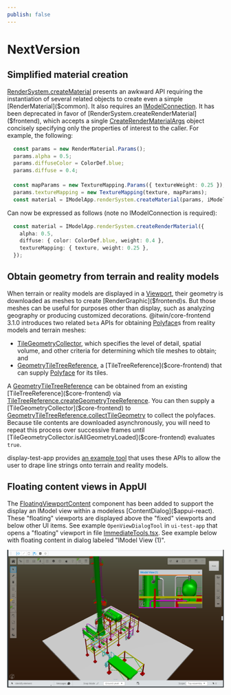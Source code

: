 ```yaml
---
publish: false
---
```

# NextVersion

## Simplified material creation

[RenderSystem.createMaterial]($frontend) presents an awkward API requiring the instantiation of several related objects to create even a simple [RenderMaterial]($common). It also requires an [IModelConnection]($frontend). It has been deprecated in favor of [RenderSystem.createRenderMaterial]($frontend), which accepts a single [CreateRenderMaterialArgs]($frontend) object concisely specifying only the properties of interest to the caller. For example, the following:

```ts
  const params = new RenderMaterial.Params();
  params.alpha = 0.5;
  params.diffuseColor = ColorDef.blue;
  params.diffuse = 0.4;

  const mapParams = new TextureMapping.Params({ textureWeight: 0.25 });
  params.textureMapping = new TextureMapping(texture, mapParams);
  const material = IModelApp.renderSystem.createMaterial(params, iModel);
```

Can now be expressed as follows (note no IModelConnection is required):

```ts
  const material = IModelApp.renderSystem.createRenderMaterial({
    alpha: 0.5,
    diffuse: { color: ColorDef.blue, weight: 0.4 },
    textureMapping: { texture, weight: 0.25 },
  });
```

## Obtain geometry from terrain and reality models

When terrain or reality models are displayed in a [Viewport]($frontend), their geometry is downloaded as meshes to create [RenderGraphic]($frontend)s. But those meshes can be useful for purposes other than display, such as analyzing geography or producing customized decorations. @itwin/core-frontend 3.1.0 introduces two related `beta` APIs for obtaining [Polyface]($core-geometry)s from reality models and terrain meshes:

- [TileGeometryCollector]($core-frontend), which specifies the level of detail, spatial volume, and other criteria for determining which tile meshes to obtain; and
- [GeometryTileTreeReference]($core-frontend), a [TileTreeReference]($core-frontend) that can supply [Polyface]($core-geometry) for its tiles.

A [GeometryTileTreeReference]($core-frontend) can be obtained from an existing [TileTreeReference]($core-frontend) via [TileTreeReference.createGeometryTreeReference]($core-frontend). You can then supply a [TileGeometryCollector]($core-frontend) to [GeometryTileTreeReference.collectTileGeometry]($core-frontend) to collect the polyfaces. Because tile contents are downloaded asynchronously, you will need to repeat this process over successive frames until [TileGeometryCollector.isAllGeometryLoaded]($core-frontend) evaluates `true`.

display-test-app provides [an example tool](https://github.com/iTwin/itwinjs-core/blob/master/test-apps/display-test-app/src/frontend/TerrainDrapeTool.ts) that uses these APIs to allow the user to drape line strings onto terrain and reality models.

## Floating content views in AppUI

The [FloatingViewportContent]($appui-react) component has been added to support the display an IModel view within a modeless [ContentDialog]($appui-react). These "floating" viewports are displayed above the "fixed" viewports and below other UI items. See example `OpenViewDialogTool` in `ui-test-app` that opens a "floating" viewport in file [ImmediateTools.tsx](https://github.com/iTwin/itwinjs-core/blob/master/test-apps/ui-test-app/src/frontend/tools/ImmediateTools.tsx). See example below with floating content in dialog labeled "IModel View (1)".

![Floating iModel Content Dialog](../learning/ui/appui/images/FloatingViewport.png "Floating iModel Content Dialog")
